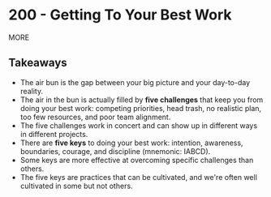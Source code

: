 # 200 - Getting To Your Best Work

MORE


## Takeaways

- The air bun is the gap between your big picture and your day-to-day reality.
- The air in the bun is actually filled by **five challenges** that keep you from doing your best work: competing priorities, head trash, no realistic plan, too few resources, and poor team alignment.
- The five challenges work in concert and can show up in different ways in different projects.
- There are **five keys** to doing your best work: intention, awareness, boundaries, courage, and discipline (mnemonic: IABCD).
- Some keys are more effective at overcoming specific challenges than others.
- The five keys are practices that can be cultivated, and we're often well cultivated in some but not others.